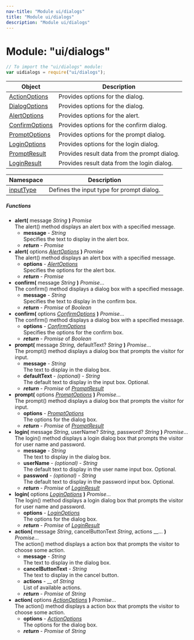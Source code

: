 ```yaml
---
nav-title: "Module ui/dialogs"
title: "Module ui/dialogs"
description: "Module ui/dialogs"
---
```

# Module: "ui/dialogs"

``` JavaScript
// To import the "ui/dialogs" module:
var uidialogs = require("ui/dialogs");
```

Object | Description
------|------------
[ActionOptions](../../ui/dialogs/ActionOptions.md) | Provides options for the dialog.
[DialogOptions](../../ui/dialogs/DialogOptions.md) | Provides options for the dialog.
[AlertOptions](../../ui/dialogs/AlertOptions.md) | Provides options for the alert.
[ConfirmOptions](../../ui/dialogs/ConfirmOptions.md) | Provides options for the confirm dialog.
[PromptOptions](../../ui/dialogs/PromptOptions.md) | Provides options for the prompt dialog.
[LoginOptions](../../ui/dialogs/LoginOptions.md) | Provides options for the login dialog.
[PromptResult](../../ui/dialogs/PromptResult.md) | Provides result data from the prompt dialog.
[LoginResult](../../ui/dialogs/LoginResult.md) | Provides result data from the login dialog.

Namespace | Description
------|------------
[inputType](../../ui/dialogs/inputType/) | Defines the input type for prompt dialog.

##### Functions
 - **alert(** message _String_ **)** _Promise_  
     The alert() method displays an alert box with a specified message.
   - **message** - _String_  
     Specifies the text to display in the alert box.
   - _**return**_ - _Promise_
 - **alert(** options [_AlertOptions_](../../ui/dialogs/AlertOptions.md) **)** _Promise_  
     The alert() method displays an alert box with a specified message.
   - **options** - [_AlertOptions_](../../ui/dialogs/AlertOptions.md)  
     Specifies the options for the alert box.
   - _**return**_ - _Promise_
 - **confirm(** message _String_ **)** _Promise_...  
     The confirm() method displays a dialog box with a specified message.
   - **message** - _String_  
     Specifies the text to display in the confirm box.
   - _**return**_ - _Promise_ of _Boolean_
 - **confirm(** options [_ConfirmOptions_](../../ui/dialogs/ConfirmOptions.md) **)** _Promise_...  
     The confirm() method displays a dialog box with a specified message.
   - **options** - [_ConfirmOptions_](../../ui/dialogs/ConfirmOptions.md)  
     Specifies the options for the confirm box.
   - _**return**_ - _Promise_ of _Boolean_
 - **prompt(** message _String_, defaultText? _String_ **)** _Promise_...  
     The prompt() method displays a dialog box that prompts the visitor for input.
   - **message** - _String_  
     The text to display in the dialog box.
   - **defaultText** - _(optional)_ - _String_  
     The default text to display in the input box. Optional.
   - _**return**_ - _Promise_ of [_PromptResult_](../../ui/dialogs/PromptResult.md)
 - **prompt(** options [_PromptOptions_](../../ui/dialogs/PromptOptions.md) **)** _Promise_...  
     The prompt() method displays a dialog box that prompts the visitor for input.
   - **options** - [_PromptOptions_](../../ui/dialogs/PromptOptions.md)  
     The options for the dialog box. 
   - _**return**_ - _Promise_ of [_PromptResult_](../../ui/dialogs/PromptResult.md)
 - **login(** message _String_, userName? _String_, password? _String_ **)** _Promise_...  
     The login() method displays a login dialog box that prompts the visitor for user name and password.
   - **message** - _String_  
     The text to display in the dialog box.
   - **userName** - _(optional)_ - _String_  
     The default text to display in the user name input box. Optional.
   - **password** - _(optional)_ - _String_  
     The default text to display in the password input box. Optional.
   - _**return**_ - _Promise_ of [_LoginResult_](../../ui/dialogs/LoginResult.md)
 - **login(** options [_LoginOptions_](../../ui/dialogs/LoginOptions.md) **)** _Promise_...  
     The login() method displays a login dialog box that prompts the visitor for user name and password.
   - **options** - [_LoginOptions_](../../ui/dialogs/LoginOptions.md)  
     The options for the dialog box. 
   - _**return**_ - _Promise_ of [_LoginResult_](../../ui/dialogs/LoginResult.md)
 - **action(** message _String_, cancelButtonText _String_, actions __... **)** _Promise_...  
     The action() method displays a action box that prompts the visitor to choose some action.
   - **message** - _String_  
     The text to display in the dialog box.
   - **cancelButtonText** - _String_  
     The text to display in the cancel button.
   - **actions** - __ of _String_  
     List of available actions.
   - _**return**_ - _Promise_ of _String_
 - **action(** options [_ActionOptions_](../../ui/dialogs/ActionOptions.md) **)** _Promise_...  
     The action() method displays a action box that prompts the visitor to choose some action.
   - **options** - [_ActionOptions_](../../ui/dialogs/ActionOptions.md)  
     The options for the dialog box. 
   - _**return**_ - _Promise_ of _String_